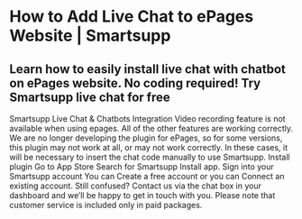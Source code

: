 # How to Add Live Chat to ePages Website | Smartsupp
## Learn how to easily install live chat with chatbot on ePages website. No coding required! Try Smartsupp live chat for free
Smartsupp Live Chat & Chatbots Integration
Video recording feature is not available when using epages. All of the other features are working correctly.
We are no longer developing the plugin for ePages, so for some versions, this plugin may not work at all, or may not work correctly. In these cases, it will be necessary to insert the chat code manually to use Smartsupp.
Install plugin
Go to App Store
Search for Smartsupp
Install app.
Sign into your Smartsupp account
You can Create a free account or you can Connect an existing account.
Still confused? Contact us via the chat box in your dashboard and we’ll be happy to get in touch with you. Please note that customer service is included only in paid packages.

